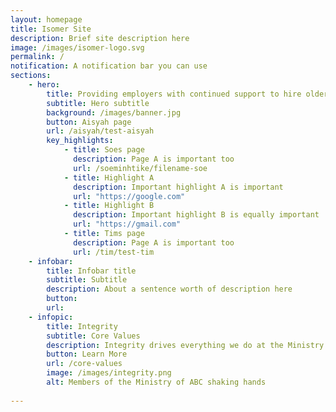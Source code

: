 ```yaml
---
layout: homepage
title: Isomer Site
description: Brief site description here
image: /images/isomer-logo.svg
permalink: /
notification: A notification bar you can use
sections:
    - hero:
        title: Providing employers with continued support to hire older Singaporean workers.
        subtitle: Hero subtitle
        background: /images/banner.jpg
        button: Aisyah page
        url: /aisyah/test-aisyah
        key_highlights:
            - title: Soes page
              description: Page A is important too
              url: /soeminhtike/filename-soe
            - title: Highlight A
              description: Important highlight A is important
              url: "https://google.com"
            - title: Highlight B
              description: Important highlight B is equally important
              url: "https://gmail.com"
            - title: Tims page
              description: Page A is important too
              url: /tim/test-tim
    - infobar:
        title: Infobar title
        subtitle: Subtitle
        description: About a sentence worth of description here
        button: 
        url:  
    - infopic:
        title: Integrity
        subtitle: Core Values
        description: Integrity drives everything we do at the Ministry of ABC
        button: Learn More
        url: /core-values
        image: /images/integrity.png
        alt: Members of the Ministry of ABC shaking hands
        
---
```

